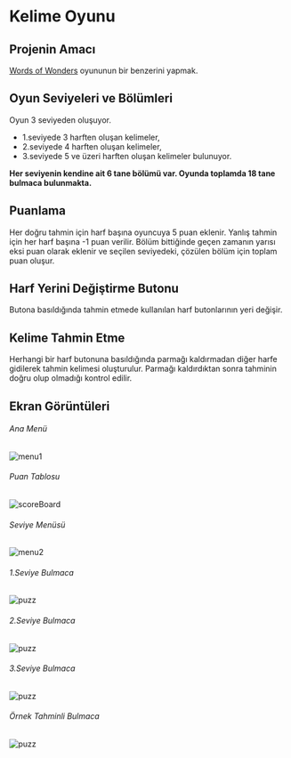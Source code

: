 # Kelime Oyunu

## Projenin Amacı
[Words of Wonders](https://play.google.com/store/apps/details?id=com.fugo.wow&hl=en) oyununun bir benzerini yapmak.

## Oyun Seviyeleri ve Bölümleri
Oyun 3 seviyeden oluşuyor.
- 1.seviyede 3 harften oluşan kelimeler,
- 2.seviyede 4 harften oluşan kelimeler,
- 3.seviyede 5 ve üzeri harften oluşan kelimeler bulunuyor.

**Her seviyenin kendine ait 6 tane bölümü var. Oyunda toplamda 18 tane bulmaca bulunmakta.**

## Puanlama
Her doğru tahmin için harf başına oyuncuya 5 puan eklenir. Yanlış tahmin için her harf başına -1 puan verilir. Bölüm bittiğinde geçen zamanın yarısı eksi puan olarak eklenir ve seçilen seviyedeki, çözülen bölüm için toplam puan oluşur.

## Harf Yerini Değiştirme Butonu
Butona basıldığında tahmin etmede kullanılan harf butonlarının yeri değişir.

## Kelime Tahmin Etme
Herhangi bir harf butonuna basıldığında parmağı kaldırmadan diğer harfe gidilerek tahmin kelimesi oluşturulur. Parmağı kaldırdıktan sonra tahminin doğru olup olmadığı kontrol edilir.

## Ekran Görüntüleri
###### Ana Menü
![menu1](ss/menu.png)
<br>

###### Puan Tablosu
![scoreBoard](ss/scoreBoard.png)
<br>

###### Seviye Menüsü
![menu2](ss/menu2.png)
<br>

###### 1.Seviye Bulmaca
![puzz](ss/puzz.png)
<br>

###### 2.Seviye Bulmaca
![puzz](ss/puzz2.png)
<br>

###### 3.Seviye Bulmaca
![puzz](ss/puzz3.png)
<br>

###### Örnek Tahminli Bulmaca
![puzz](ss/puzz4.png)
<br>
